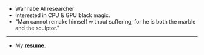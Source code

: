 - Wannabe AI researcher
- Interested in CPU & GPU black magic.
- "Man cannot remake himself without suffering, for he is both the marble and the sculptor."
---
- My [**resume**](https://drive.google.com/file/d/1sdIEz-dszBbQ06Uy6xtvKa9QY3ko0Qlf/view).
